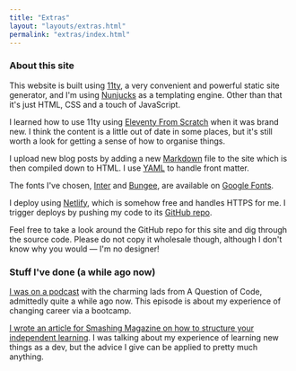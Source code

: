 ```yaml
---
title: "Extras"
layout: "layouts/extras.html"
permalink: "extras/index.html"
---
```


### About this site

This website is built using [11ty](https://www.11ty.dev/), a very convenient and powerful static site generator, and I'm using [Nunjucks](https://mozilla.github.io/nunjucks/templating.html) as a templating engine. Other than that it's just HTML, CSS and a touch of JavaScript.

I learned how to use 11ty using [Eleventy From Scratch](https://learneleventyfromscratch.com/) when it was brand new. I think the content is a little out of date in some places, but it's still worth a look for getting a sense of how to organise things.

I upload new blog posts by adding a new [Markdown](https://www.markdownguide.org/) file to the site which is then compiled down to HTML. I use [YAML](https://yaml.org/) to handle front matter.

The fonts I've chosen, [Inter](https://fonts.google.com/specimen/Inter) and [Bungee](https://fonts.google.com/specimen/Bungee), are available on [Google Fonts](https://fonts.google.com/).

I deploy using [Netlify](https://www.netlify.com/), which is somehow free and handles HTTPS for me. I trigger deploys by pushing my code to its [GitHub repo](https://github.com/dereknahman/kirsty-codes).

Feel free to take a look around the GitHub repo for this site and dig through the source code. Please do not copy it wholesale though, although I don't know why you would — I'm no designer!

### Stuff I've done (a while ago now)

[I was on a podcast](https://aquestionofcode.com/68-are-bootcamps-worth-doing-kirsty-simmonds/) with the charming lads from A Question of Code, admittedly quite a while ago now. This episode is about my experience of changing career via a bootcamp.

[I wrote an article for Smashing Magazine on how to structure your independent learning](https://www.smashingmagazine.com/2021/02/building-personal-learning-curriculum/). I was talking about my experience of learning new things as a dev, but the advice I give can be applied to pretty much anything.
